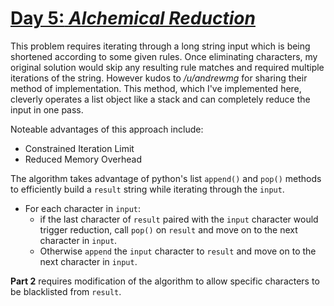 # [**Day 5:** *Alchemical Reduction*](https://adventofcode.com/2018/day/5)

This problem requires iterating through a long string input which is being shortened according to some given rules. Once eliminating characters, my original solution would skip any resulting rule matches and required multiple iterations of the string. However kudos to */u/andrewmg* for sharing their method of implementation. This method, which I've implemented here, cleverly operates a list object like a stack and can completely reduce the input in one pass.

Noteable advantages of this approach include:

* Constrained Iteration Limit
* Reduced Memory Overhead

The algorithm takes advantage of python's list `append()` and `pop()` methods to efficiently build a `result` string while iterating through the `input`. 

* For each character in `input`:
  * if the last character of `result` paired with the `input` character would trigger reduction, call `pop()` on `result` and move on to the next character in `input`. 
  * Otherwise `append` the `input` character to `result` and move on to the next character in `input`.

**Part 2** requires modification of the algorithm to allow specific characters to be blacklisted from `result`.
